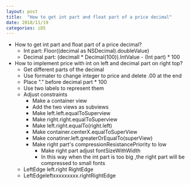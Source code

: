 ```yaml
---
layout: post
title:  "How to get int part and float part of a price decimal"
date: 2018/11/19
categories: iOS
---
```

* How to get int part and float part of a price decimal?
	* Int part: Floor((decimal as NSDecimal).doubleValue)
	* Decimal part: (decimall * Decimal(100)).IntValue - (Int part) * 100
* How to implement price with int on left and decimal part on right top?
	* Get different parts of the decimal
	* Use formater to change integer to price and delete .00 at the end
	* Place "." before decimal part * 100
	* Use two labels to represent them
	* Adjust constraints
		* Make a container view
		* Add the two views as subviews
		* Make left.left.equalToSuperview
		* Make right.right.equalToSuperview
		* Make left.right.equalTo(right.left)
		* Make container.centerX.equalToSuperView
		* Make conatiner.left.greaterOrEqualTo(superView)
		* Make right part's compressionResistancePriority to low
			* Make right part adjust fontSizeWithWidth
			* In this way when the int part is too big ,the right part will be compressed to small fonts
	*  LeftEdge     left.right    RightEdge
	*  LeftEdgeleftxxxxxxxxx.rightRightEdge
